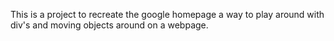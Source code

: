 This is a project to recreate the google homepage a 
way to play around with div's and moving objects around
on a webpage. 